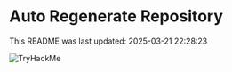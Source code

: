 # Auto Regenerate Repository

This README was last updated: 2025-03-21 22:28:23

 ![TryHackMe](https://tryhackme.com/badge/533634)